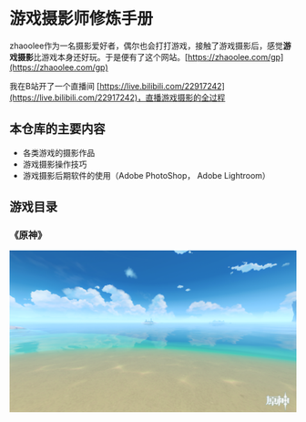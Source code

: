 # 游戏摄影师修炼手册

zhaoolee作为一名摄影爱好者，偶尔也会打打游戏，接触了游戏摄影后，感觉**游戏摄影**比游戏本身还好玩。于是便有了这个网站。[https://zhaoolee.com/gp](https://zhaoolee.com/gp)

我在B站开了一个直播间 [https://live.bilibili.com/22917242](https://live.bilibili.com/22917242)，直播游戏摄影的全过程

## 本仓库的主要内容

- 各类游戏的摄影作品
- 游戏摄影操作技巧
- 游戏摄影后期软件的使用（Adobe PhotoShop， Adobe Lightroom）


## 游戏目录

### 《原神》

![2021315233410](README.assets/2021315233410.png)